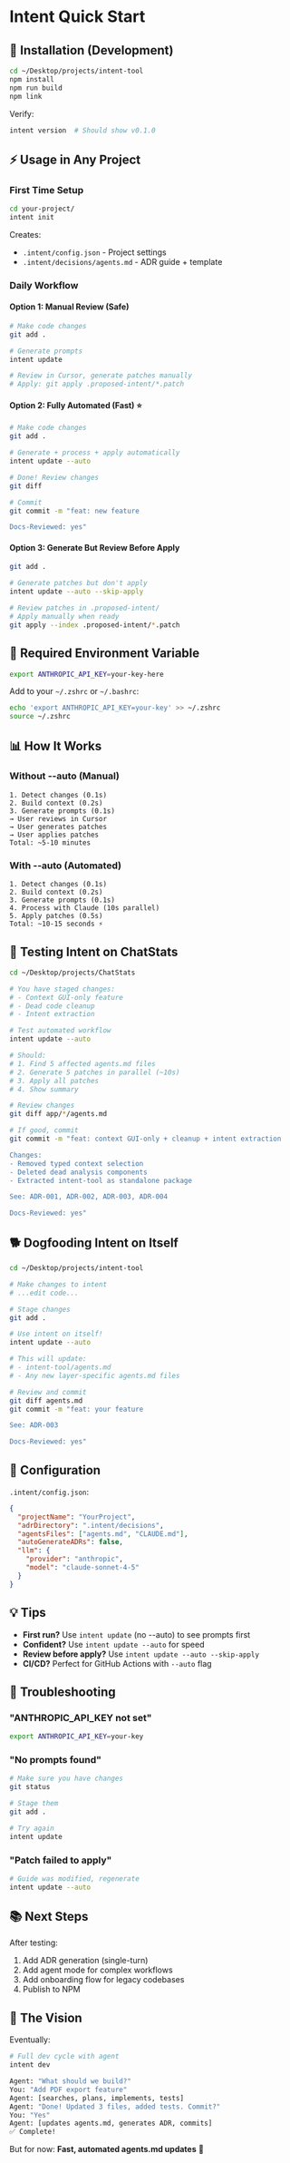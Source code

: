 # Intent Quick Start

## 🚀 Installation (Development)

```bash
cd ~/Desktop/projects/intent-tool
npm install
npm run build
npm link
```

Verify:
```bash
intent version  # Should show v0.1.0
```

## ⚡ Usage in Any Project

### First Time Setup
```bash
cd your-project/
intent init
```

Creates:
- `.intent/config.json` - Project settings
- `.intent/decisions/agents.md` - ADR guide + template

### Daily Workflow

#### Option 1: Manual Review (Safe)
```bash
# Make code changes
git add .

# Generate prompts
intent update

# Review in Cursor, generate patches manually
# Apply: git apply .proposed-intent/*.patch
```

#### Option 2: Fully Automated (Fast) ⭐
```bash
# Make code changes
git add .

# Generate + process + apply automatically
intent update --auto

# Done! Review changes
git diff

# Commit
git commit -m "feat: new feature

Docs-Reviewed: yes"
```

#### Option 3: Generate But Review Before Apply
```bash
git add .

# Generate patches but don't apply
intent update --auto --skip-apply

# Review patches in .proposed-intent/
# Apply manually when ready
git apply --index .proposed-intent/*.patch
```

## 🔑 Required Environment Variable

```bash
export ANTHROPIC_API_KEY=your-key-here
```

Add to your `~/.zshrc` or `~/.bashrc`:
```bash
echo 'export ANTHROPIC_API_KEY=your-key' >> ~/.zshrc
source ~/.zshrc
```

## 📊 How It Works

### Without --auto (Manual)
```
1. Detect changes (0.1s)
2. Build context (0.2s)
3. Generate prompts (0.1s)
→ User reviews in Cursor
→ User generates patches
→ User applies patches
Total: ~5-10 minutes
```

### With --auto (Automated)
```
1. Detect changes (0.1s)
2. Build context (0.2s)
3. Generate prompts (0.1s)
4. Process with Claude (10s parallel)
5. Apply patches (0.5s)
Total: ~10-15 seconds ⚡
```

## 🎯 Testing Intent on ChatStats

```bash
cd ~/Desktop/projects/ChatStats

# You have staged changes:
# - Context GUI-only feature
# - Dead code cleanup
# - Intent extraction

# Test automated workflow
intent update --auto

# Should:
# 1. Find 5 affected agents.md files
# 2. Generate 5 patches in parallel (~10s)
# 3. Apply all patches
# 4. Show summary

# Review changes
git diff app/*/agents.md

# If good, commit
git commit -m "feat: context GUI-only + cleanup + intent extraction

Changes:
- Removed typed context selection
- Deleted dead analysis components
- Extracted intent-tool as standalone package

See: ADR-001, ADR-002, ADR-003, ADR-004

Docs-Reviewed: yes"
```

## 🐕 Dogfooding Intent on Itself

```bash
cd ~/Desktop/projects/intent-tool

# Make changes to intent
# ...edit code...

# Stage changes
git add .

# Use intent on itself!
intent update --auto

# This will update:
# - intent-tool/agents.md
# - Any new layer-specific agents.md files

# Review and commit
git diff agents.md
git commit -m "feat: your feature

See: ADR-003

Docs-Reviewed: yes"
```

## 🔧 Configuration

`.intent/config.json`:
```json
{
  "projectName": "YourProject",
  "adrDirectory": ".intent/decisions",
  "agentsFiles": ["agents.md", "CLAUDE.md"],
  "autoGenerateADRs": false,
  "llm": {
    "provider": "anthropic",
    "model": "claude-sonnet-4-5"
  }
}
```

## 💡 Tips

- **First run?** Use `intent update` (no --auto) to see prompts first
- **Confident?** Use `intent update --auto` for speed
- **Review before apply?** Use `intent update --auto --skip-apply`
- **CI/CD?** Perfect for GitHub Actions with `--auto` flag

## 🚨 Troubleshooting

### "ANTHROPIC_API_KEY not set"
```bash
export ANTHROPIC_API_KEY=your-key
```

### "No prompts found"
```bash
# Make sure you have changes
git status

# Stage them
git add .

# Try again
intent update
```

### "Patch failed to apply"
```bash
# Guide was modified, regenerate
intent update --auto
```

## 📚 Next Steps

After testing:
1. Add ADR generation (single-turn)
2. Add agent mode for complex workflows
3. Add onboarding flow for legacy codebases
4. Publish to NPM

## 🎉 The Vision

Eventually:
```bash
# Full dev cycle with agent
intent dev

Agent: "What should we build?"
You: "Add PDF export feature"
Agent: [searches, plans, implements, tests]
Agent: "Done! Updated 3 files, added tests. Commit?"
You: "Yes"
Agent: [updates agents.md, generates ADR, commits]
✅ Complete!
```

But for now: **Fast, automated agents.md updates** 🚀

